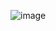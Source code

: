 ![image](https://github.com/Trilochna/Data-Structures-And-Algorithms-In-Java/assets/97858274/b2f49246-5b72-4d80-ae37-1d0ecf597586)
